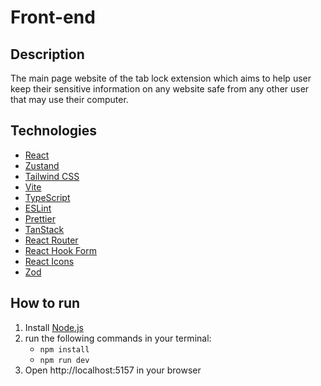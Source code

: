# Front-end 
## Description
The main page website of the tab lock extension which aims to help user keep their sensitive information on any website safe from any other user that may use their computer.

## Technologies
- [React](https://reactjs.org/)
- [Zustand](https://zustand-demo.pmnd.rs/)
- [Tailwind CSS](https://tailwindcss.com/)
- [Vite](https://vitejs.dev/)
- [TypeScript](https://www.typescriptlang.org/)
- [ESLint](https://eslint.org/)
- [Prettier](https://prettier.io/)
- [TanStack](https://tanstack.com/query/v5/docs/react/examples/react/basic)
- [React Router](https://reactrouter.com/)
- [React Hook Form](https://react-hook-form.com/)
- [React Icons](https://react-icons.github.io/react-icons/)
- [Zod](https://zod.dev/)
  
## How to run
1. Install [Node.js](https://nodejs.org/en/download/)
2. run the following commands in your terminal:
    - `npm install`
    - `npm run dev`
4. Open http://localhost:5157 in your browser

